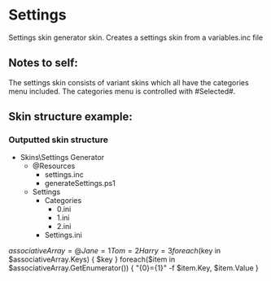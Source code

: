 # Settings

Settings skin generator skin. Creates a settings skin from a variables.inc file

## Notes to self:

The settings skin consists of variant skins which all have the categories menu included. The categories menu is controlled with #Selected#.

## Skin structure example:

### Outputted skin structure

* Skins\Settings Generator
  * @Resources
    * settings.inc
    * generateSettings.ps1
  * Settings
    * Categories
      * 0.ini
      * 1.ini
      * 2.ini
    * Settings.ini


$associativeArray=@{ Jane=1 Tom=2 Harry=3 } 
foreach($key in $associativeArray.Keys) { $key } 
foreach($item in $associativeArray.GetEnumerator()) {
     "{0}={1}" -f $item.Key, $item.Value 
}

